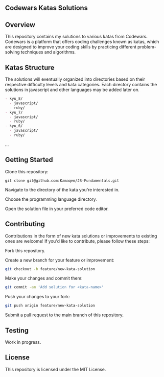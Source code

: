 ## Codewars Katas Solutions

## Overview
This repository contains my solutions to various katas from Codewars. Codewars is a platform that offers coding challenges known as katas, which are designed to improve your coding skills by practicing different problem-solving techniques and algorithms.

## Katas Structure
The solutions will eventually organized into directories based on their respective difficulty levels and kata categories. Each directory contains the solutions in javascript and other languages may be added later on.
```markdown
- kyu_8/
  - javascript/
  - ruby/
- kyu_7/
  - javascript/
  - ruby/
- kyu_6/
  - javascript/
  - ruby/
```
...
## Getting Started
Clone this repository:

```
git clone git@github.com:Kamaqen/JS-Fundamentals.git
```
Navigate to the directory of the kata you're interested in.

Choose the programming language directory.

Open the solution file in your preferred code editor.

## Contributing
Contributions in the form of new kata solutions or improvements to existing ones are welcome! If you'd like to contribute, please follow these steps:

Fork this repository.

Create a new branch for your feature or improvement:

```bash
git checkout -b feature/new-kata-solution
```
Make your changes and commit them:

```bash
git commit -am 'Add solution for <kata-name>'
```
Push your changes to your fork:

```bash
git push origin feature/new-kata-solution
```
Submit a pull request to the main branch of this repository.

## Testing
Work in progress.

## License
This repository is licensed under the MIT License.
